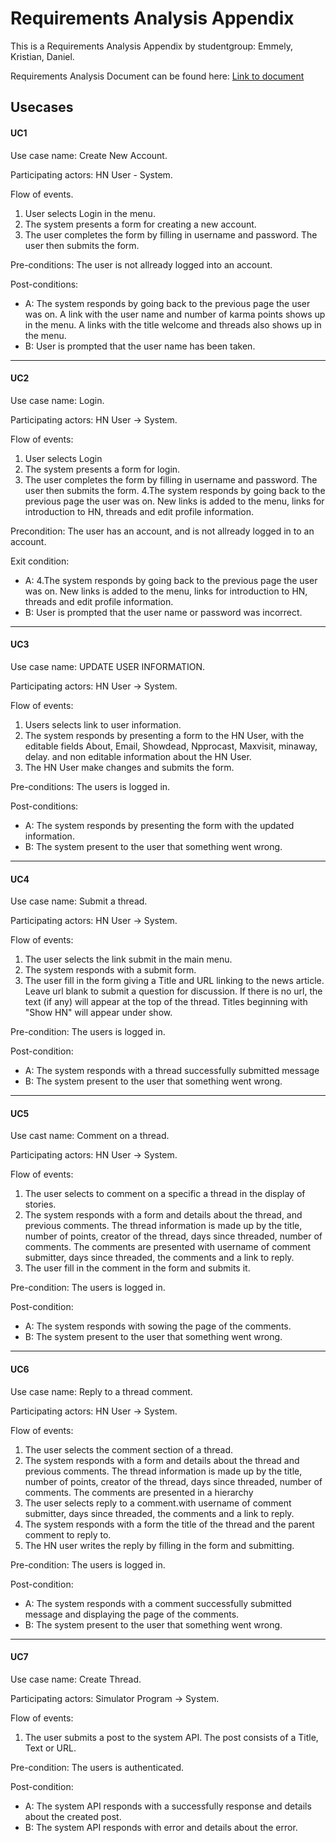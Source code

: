 Requirements Analysis Appendix
============================
This is a Requirements Analysis Appendix by studentgroup: Emmely, Kristian, Daniel.

Requirements Analysis Document can be found here: [Link to document](Requirements_Analysis_Document.md)


## Usecases
#### UC1
Use case name: Create New Account.

Participating actors: HN User - System.

Flow of events.

1. User selects Login in the menu.
2. The system presents a form for creating a new account.
3. The user completes the form by filling in username and password. The user then submits the form.

Pre-conditions: The user is not allready logged into an account.

Post-conditions:
- A: The system responds by going back to the previous page the user was on. A link with the user name and number of karma points shows up in the menu. A links with the title welcome and threads also shows up in the menu.
- B: User is prompted that the user name has been taken.

----------------------------
#### UC2
Use case name: Login.

Participating actors: HN User -> System.

Flow of events:
1. User selects Login
2. The system presents a form for login.
3. The user completes the form by filling in username and password. The user then submits the form.
4.The system responds by going back to the previous page the user was on. New links is added to the menu, links for introduction to HN, threads and edit profile information.

Precondition: The user has an account, and is not allready logged in to an account.

Exit condition:
- A: 4.The system responds by going back to the previous page the user was on. New links is added to the menu, links for introduction to HN, threads and edit profile information.
- B: User is prompted that the user name or password was incorrect.

--------------------------------
#### UC3
Use case name: UPDATE USER INFORMATION.

Participating actors: HN User -> System.

Flow of events:
1. Users selects link to user information.
2. The system responds by presenting a form to the HN User, with the editable fields About, Email, Showdead, Npprocast, Maxvisit, minaway, delay.  and non editable information about the HN User.
3. The HN User make changes and submits the form.

Pre-conditions: The users is logged in.

Post-conditions: 
- A: The system responds by presenting the form with the updated information.
- B: The system present to the user that something went wrong.

--------------------------------
#### UC4
Use case name: Submit a thread.

Participating actors: HN User -> System.

Flow of events:
1. The user selects the link submit in the main menu.
2. The system responds with a submit form.
3. The user fill in the form giving a Title and URL linking to the news article. Leave url blank to submit a question for discussion. If there is no url, the text (if any) will appear at the top of the thread. Titles beginning with "Show HN" will appear under show.

Pre-condition: The users is logged in.

Post-condition:
- A: The system responds with a thread successfully submitted message
- B: The system present to the user that something went wrong.

-------------------------------
#### UC5
Use cast name: Comment on a thread.

Participating actors: HN User -> System.

Flow of events:
1. The user selects to comment on a specific a thread in the display of stories.
2. The system responds with a form and details about the thread, and previous comments. The thread information is made up by the title, number of points, creator of the thread, days since threaded, number of comments. The comments are presented with username of comment submitter, days since threaded, the comments and a link to reply.
3. The user fill in the comment in the form and submits it.

Pre-condition: The users is logged in.

Post-condition:
- A: The system responds with sowing the page of the comments.
- B: The system present to the user that something went wrong.

-----------------------------------------
#### UC6
Use case name: Reply to a thread comment.

Participating actors: HN User -> System.

Flow of events:
1. The user selects the comment section of a thread.
2. The system responds with a form and details about the thread and previous comments. The thread information is made up by the title, number of points, creator of the thread, days since threaded, number of comments. The comments are presented in a hierarchy 
3. The user selects reply to a comment.with username of comment submitter, days since threaded, the comments and a link to reply.
4. The system responds with a form the title of the thread and the parent comment to reply to.
5. The HN user writes the reply by filling in the form and submitting. 

Pre-condition: The users is logged in.

Post-condition:
- A: The system responds with a comment successfully submitted message and displaying the page of the comments.
- B: The system present to the user that something went wrong.
-----------------------------------------
#### UC7
Use case name: Create Thread.

Participating actors: Simulator Program -> System.

Flow of events:
1. The user submits a post to the system API. The post consists of a Title, Text or URL.

Pre-condition: The users is authenticated.

Post-condition:
- A: The system API responds with a successfully response and details about the created post.
- B: The system API responds with error and details about the error.

